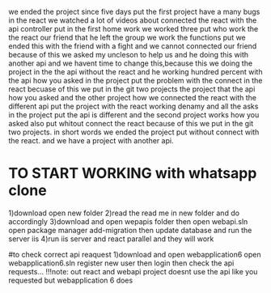 we ended the project since five days put the first project have a many bugs in the react we watched a lot of videos about connected the react with the api controller put in the first home work we worked three put who work the the react our friend that he left the group we work the functions put we ended this with the friend with a fight and we cannot connected our friend because of this we asked my uncleson to help us and he doing this with another api and we havent time to change this,because this we  doing the project in the the api without the react and he working hundred percent with the api how you asked in the project put the problem with the connect in the react becuase of this we put in the git two projects the project that the api how you asked and the other project how we connected the react with the different api put the project with the react working denamy and all the asks in the project put the api is different and the second project works how you asked also put whitout connect the react because of this we put in the git two projects.
in short words we ended the project put without connect with the react.
and we have a project with another api.

# TO START WORKING with whatsapp clone
1)download open new folder
2)read the read me in new folder and do accordingly 
3)download and open wepapis folder then open webapi.sln open package manager add-migration then update database and run the server iis
4)run iis server and react parallel and they will work

#to check correct api reaquest 
1)download and open webapplication6 open webapplication6.sln   register new user then login then check the api requests...
!!!note: out react and webapi project doesnt use the api like you requested but webapplication 6 does

